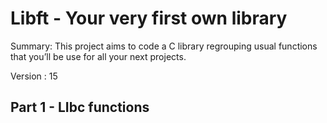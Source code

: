 # Libft - Your very first own library

Summary: This project aims to code a C library regrouping usual functions that you’ll be use for all your next projects.

Version : 15

## Part 1 - LIbc functions
```C:isalpha.c
```
